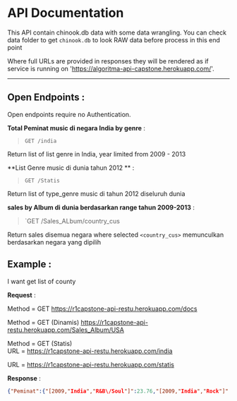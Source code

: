 # API Documentation
This API contain chinook.db data with some data wrangling. You can check data folder to get `chinook.db` to look RAW data before process in this end point

Where full URLs are provided in responses they will be rendered as if service is running on 'https://algoritma-api-capstone.herokuapp.com/'.

___
## Open Endpoints : 
Open endpoints require no Authentication.

**Total Peminat music di negara India by genre** : 
> `GET /india`    

Return list of list genre in India, year limited from 2009 - 2013

**List Genre music di dunia tahun 2012 ** : 

> `GET /Statis`    

Return list of type_genre music di tahun 2012 diseluruh dunia

**sales  by Album di dunia berdasarkan range tahun 2009-2013** : 

> `GET /Sales_ALbum/country_cus  

Return sales disemua negara where selected `<country_cus>` memunculkan berdasarkan negara yang dipilih


## Example :

I want get list of county 

**Request** :  


Method = GET 
https://r1capstone-api-restu.herokuapp.com/docs

Method = GET (Dinamis)
https://r1capstone-api-restu.herokuapp.com/Sales_Album/USA

Method = GET (Statis)  
URL = https://r1capstone-api-restu.herokuapp.com/india

URL = https://r1capstone-api-restu.herokuapp.com/statis


**Response** : 
```json
{"Peminat":{"[2009,"India","R&B\/Soul"]":23.76,"[2009,"India","Rock"]":27.72,"[2010,"India","Jazz"]":13.86,"[2010,"India","Latin"]":69.3,"[2010,"India","Rock"]":114.84,"[2010,"India","Sci Fi & Fantasy"]":1.99,"[2011,"India","Alternative & Punk"]":40.59,"[2011,"India","Blues"]":26.73,"[2011,"India","Jazz"]":69.3,"[2011,"India","Latin"]":55.44,"[2011,"India","Metal"]":3.96,"[2011,"India","Rock"]":82.17,"[2012,"India","Alternative & Punk"]":62.37,"[2012,"India","Classical"]":3.96,"[2012,"India","Rock"]":17.82,"[2013,"India","Jazz"]":15.84,"[2013,"India","Metal"]":35.64,"[2013,"India","TV Shows"]":1.99}}
